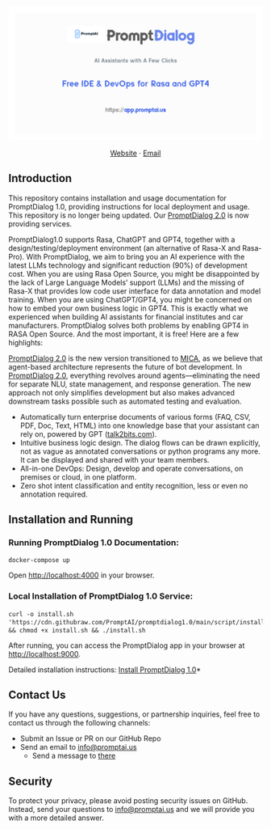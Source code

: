 <a target="_blank" rel="noopener noreferrer" href="https://www.promptai.us">
  <img src="./image/main.png" alt="https://www.promptai.us" style="max-width: 100%;">
</a>

<p align="center">
  <a href="https://www.promptai.us">Website</a> ·
  <a href="mailto:info@promptai.us">Email</a> 
</p>

## Introduction

This repository contains installation and usage documentation for PromptDialog 1.0, providing instructions for local deployment and usage. This repository is no longer being updated. Our [PromptDialog 2.0](https://www.promptai.us) is now providing services.

PromptDialog1.0 supports Rasa, ChatGPT and GPT4, together with a design/testing/deployment environment (an alternative of Rasa-X and Rasa-Pro).  With PromptDialog, we aim to bring you an AI experience with the latest LLMs technology and significant reduction (90%) of development cost.
When you are using Rasa Open Source, you might be disappointed by the lack of Large Language Models’ support (LLMs) and the missing of Rasa-X that provides low code user interface for data annotation and model training.  When you are using ChatGPT/GPT4, you might be concerned on how to embed your own business logic in GPT4.  This is exactly what we experienced when building AI assistants for financial institutes and car manufacturers.  PromptDialog solves both problems by enabling GPT4 in RASA Open Source.  And the most important, it is free!  Here are a few highlights:

[PromptDialog 2.0](https://www.promptai.us) is the new version transitioned to [MICA](https://github.com/Mica-labs/MICA), as we believe that agent-based architecture represents the future of bot development. In [PromptDialog 2.0](https://www.promptai.us), everything revolves around agents—eliminating the need for separate NLU, state management, and response generation. The new approach not only simplifies development but also makes advanced downstream tasks possible such as automated testing and evaluation.

* Automatically turn enterprise documents of various forms (FAQ, CSV, PDF, Doc, Text, HTML) into one knowledge base that your assistant can rely on, powered by GPT ([talk2bits.com](https://talk2bits.com)).
* Intuitive business logic design. The dialog flows can be drawn explicitly, not as vague as annotated conversations or python programs any more.  It can be displayed and shared with your team members.
* All-in-one DevOps: Design, develop and operate conversations, on premises or cloud, in one platform.
* Zero shot intent classification and entity recognition, less or even no annotation required.

## Installation and Running

### Running PromptDialog 1.0 Documentation:
```shell
docker-compose up 
```

Open [http://localhost:4000](http://localhost:4000) in your browser.

### Local Installation of PromptDialog 1.0 Service:
```shell
curl -o install.sh 'https://cdn.githubraw.com/PromptAI/promptdialog1.0/main/script/install.sh' && chmod +x install.sh && ./install.sh
```

After running, you can access the PromptDialog app in your browser at [http://localhost:9000](http://localhost:9000).

Detailed installation instructions: [Install PromptDialog 1.0](https://cdn.githubraw.com/PromptAI/homepage/main/scripts/install_en.sh)*

## Contact Us
If you have any questions, suggestions, or partnership inquiries, feel free to contact us through the following channels:
- Submit an Issue or PR on our GitHub Repo
- Send an email to info@promptai.us
  - Send a message to [there](https://www.promptai.us/en/contact/)

## Security
To protect your privacy, please avoid posting security issues on GitHub. Instead, send your questions to info@promptai.us and we will provide you with a more detailed answer.

